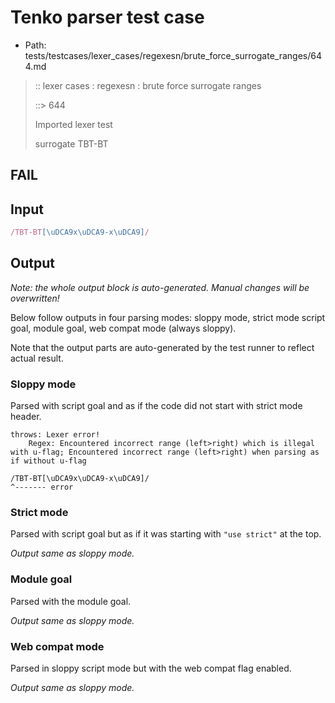 # Tenko parser test case

- Path: tests/testcases/lexer_cases/regexesn/brute_force_surrogate_ranges/644.md

> :: lexer cases : regexesn : brute force surrogate ranges
>
> ::> 644
>
> Imported lexer test
>
> surrogate TBT-BT

## FAIL

## Input

`````js
/TBT-BT[\uDCA9x\uDCA9-x\uDCA9]/
`````

## Output

_Note: the whole output block is auto-generated. Manual changes will be overwritten!_

Below follow outputs in four parsing modes: sloppy mode, strict mode script goal, module goal, web compat mode (always sloppy).

Note that the output parts are auto-generated by the test runner to reflect actual result.

### Sloppy mode

Parsed with script goal and as if the code did not start with strict mode header.

`````
throws: Lexer error!
    Regex: Encountered incorrect range (left>right) which is illegal with u-flag; Encountered incorrect range (left>right) when parsing as if without u-flag

/TBT-BT[\uDCA9x\uDCA9-x\uDCA9]/
^------- error
`````

### Strict mode

Parsed with script goal but as if it was starting with `"use strict"` at the top.

_Output same as sloppy mode._

### Module goal

Parsed with the module goal.

_Output same as sloppy mode._

### Web compat mode

Parsed in sloppy script mode but with the web compat flag enabled.

_Output same as sloppy mode._
